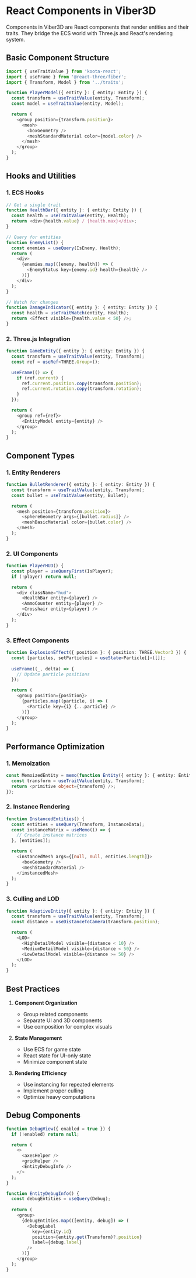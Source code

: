 # React Components in Viber3D

Components in Viber3D are React components that render entities and their traits. They bridge the ECS world with Three.js and React's rendering system.

## Basic Component Structure

```typescript
import { useTraitValue } from 'koota-react';
import { useFrame } from '@react-three/fiber';
import { Transform, Model } from '../traits';

function PlayerModel({ entity }: { entity: Entity }) {
  const transform = useTraitValue(entity, Transform);
  const model = useTraitValue(entity, Model);

  return (
    <group position={transform.position}>
      <mesh>
        <boxGeometry />
        <meshStandardMaterial color={model.color} />
      </mesh>
    </group>
  );
}
```

## Hooks and Utilities

### 1. ECS Hooks

```typescript
// Get a single trait
function HealthBar({ entity }: { entity: Entity }) {
  const health = useTraitValue(entity, Health);
  return <div>{health.value} / {health.max}</div>;
}

// Query for entities
function EnemyList() {
  const enemies = useQuery(IsEnemy, Health);
  return (
    <div>
      {enemies.map(([enemy, health]) => (
        <EnemyStatus key={enemy.id} health={health} />
      ))}
    </div>
  );
}

// Watch for changes
function DamageIndicator({ entity }: { entity: Entity }) {
  const health = useTraitWatch(entity, Health);
  return <Effect visible={health.value < 50} />;
}
```

### 2. Three.js Integration

```typescript
function GameEntity({ entity }: { entity: Entity }) {
  const transform = useTraitValue(entity, Transform);
  const ref = useRef<THREE.Group>();

  useFrame(() => {
    if (ref.current) {
      ref.current.position.copy(transform.position);
      ref.current.rotation.copy(transform.rotation);
    }
  });

  return (
    <group ref={ref}>
      <EntityModel entity={entity} />
    </group>
  );
}
```

## Component Types

### 1. Entity Renderers

```typescript
function BulletRenderer({ entity }: { entity: Entity }) {
  const transform = useTraitValue(entity, Transform);
  const bullet = useTraitValue(entity, Bullet);

  return (
    <mesh position={transform.position}>
      <sphereGeometry args={[bullet.radius]} />
      <meshBasicMaterial color={bullet.color} />
    </mesh>
  );
}
```

### 2. UI Components

```typescript
function PlayerHUD() {
  const player = useQueryFirst(IsPlayer);
  if (!player) return null;

  return (
    <div className="hud">
      <HealthBar entity={player} />
      <AmmoCounter entity={player} />
      <Crosshair entity={player} />
    </div>
  );
}
```

### 3. Effect Components

```typescript
function ExplosionEffect({ position }: { position: THREE.Vector3 }) {
  const [particles, setParticles] = useState<Particle[]>([]);
  
  useFrame((_, delta) => {
    // Update particle positions
  });

  return (
    <group position={position}>
      {particles.map((particle, i) => (
        <Particle key={i} {...particle} />
      ))}
    </group>
  );
}
```

## Performance Optimization

### 1. Memoization

```typescript
const MemoizedEntity = memo(function Entity({ entity }: { entity: Entity }) {
  const transform = useTraitValue(entity, Transform);
  return <primitive object={transform} />;
});
```

### 2. Instance Rendering

```typescript
function InstancedEntities() {
  const entities = useQuery(Transform, InstanceData);
  const instanceMatrix = useMemo(() => {
    // Create instance matrices
  }, [entities]);

  return (
    <instancedMesh args={[null, null, entities.length]}>
      <boxGeometry />
      <meshStandardMaterial />
    </instancedMesh>
  );
}
```

### 3. Culling and LOD

```typescript
function AdaptiveEntity({ entity }: { entity: Entity }) {
  const transform = useTraitValue(entity, Transform);
  const distance = useDistanceToCamera(transform.position);

  return (
    <LOD>
      <HighDetailModel visible={distance < 10} />
      <MediumDetailModel visible={distance < 50} />
      <LowDetailModel visible={distance >= 50} />
    </LOD>
  );
}
```

## Best Practices

1. **Component Organization**
   - Group related components
   - Separate UI and 3D components
   - Use composition for complex visuals

2. **State Management**
   - Use ECS for game state
   - React state for UI-only state
   - Minimize component state

3. **Rendering Efficiency**
   - Use instancing for repeated elements
   - Implement proper culling
   - Optimize heavy computations

## Debug Components

```typescript
function DebugView({ enabled = true }) {
  if (!enabled) return null;

  return (
    <>
      <axesHelper />
      <gridHelper />
      <EntityDebugInfo />
    </>
  );
}

function EntityDebugInfo() {
  const debugEntities = useQuery(Debug);
  
  return (
    <group>
      {debugEntities.map(([entity, debug]) => (
        <DebugLabel
          key={entity.id}
          position={entity.get(Transform)?.position}
          label={debug.label}
        />
      ))}
    </group>
  );
} 